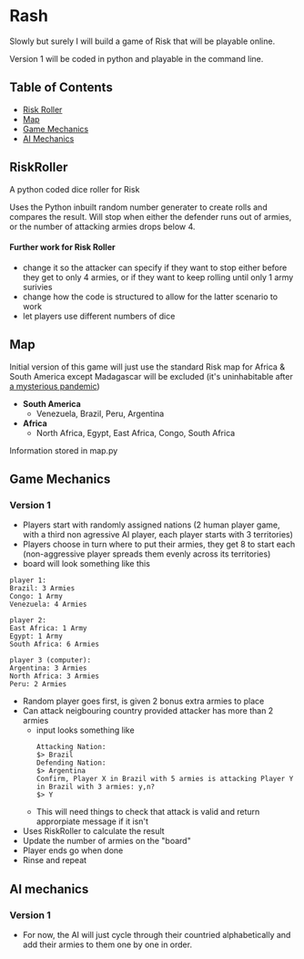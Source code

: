 # Rash
Slowly but surely I will build a game of Risk that will be playable online. 

Version 1 will be coded in python and playable in the command line. 

## Table of Contents
* [Risk Roller](##RiskRoller])
* [Map](##Map)
* [Game Mechanics](##game-mechanics) 
* [AI Mechanics](##AI-Mechanics)


## RiskRoller
A python coded dice roller for Risk

Uses the Python inbuilt random number generater to create rolls and compares the result. Will stop when either the defender runs out of armies, or the number of attacking armies drops below 4.

#### Further work for Risk Roller
* change it so the attacker can specify if they want to stop either before they get to only 4 armies, or if they want to keep rolling until only 1 army surivies
* change how the code is structured to allow for the latter scenario to work
* let players use different numbers of dice

## Map

Initial version of this game will just use the standard Risk map for Africa & South America except Madagascar will be excluded (it's uninhabitable after [a mysterious pandemic](https://gaming.stackexchange.com/questions/24904/how-do-i-infect-madagascar)) 
* **South America**
  * Venezuela, Brazil, Peru, Argentina
* **Africa**
  * North Africa, Egypt, East Africa, Congo, South Africa

Information stored in map.py  

## Game Mechanics

### Version 1
* Players start with randomly assigned nations (2 human player game, with a third non agressive AI player, each player starts with 3 territories)
* Players choose in turn where to put their armies, they get 8 to start each (non-aggressive player spreads them evenly across its territories)
* board will look something like this

```
player 1:
Brazil: 3 Armies
Congo: 1 Army
Venezuela: 4 Armies

player 2:
East Africa: 1 Army
Egypt: 1 Army
South Africa: 6 Armies

player 3 (computer):
Argentina: 3 Armies
North Africa: 3 Armies
Peru: 2 Armies
```

* Random player goes first, is given 2 bonus extra armies to place
* Can attack neigbouring country provided attacker has more than 2 armies
  * input looks something like 
    ```
    Attacking Nation:
    $> Brazil
    Defending Nation:
    $> Argentina
    Confirm, Player X in Brazil with 5 armies is attacking Player Y in Brazil with 3 armies: y,n?
    $> Y
    ```
  * This will need things to check that attack is valid and return approrpiate message if it isn't
* Uses RiskRoller to calculate the result
* Update the number of armies on the "board"
* Player ends go when done
* Rinse and repeat

## AI mechanics

### Version 1
* For now, the AI will just cycle through their countried alphabetically and add their armies to them one by one in order. 
